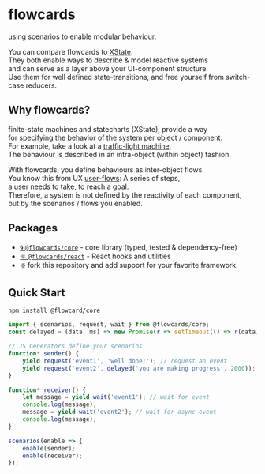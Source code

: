 # flowcards

using scenarios to enable modular behaviour.

You can compare flowcards to [XState](https://github.com/davidkpiano/xstate).<br/>
They both enable ways to describe & model reactive systems<br/>
and can serve as a layer above your UI-component structure.<br/>
Use them for well defined state-transitions, and free yourself from switch-case reducers.<br/>

## Why flowcards?

finite-state machines and statecharts (XState), provide a way<br/>
for specifying the behavior of the system per object / component.<br/>
For example, take a look at a [traffic-light machine](https://github.com/davidkpiano/xstate#finite-state-machines).<br>
The behaviour is described in an intra-object (within object) fashion.

With flowcards, you define behaviours as inter-object flows.<br/>
You know this from UX [user-flows](https://miro.medium.com/max/1548/1*JGL_2ffE9foLaDbjp5g92g.png): A series of steps,<br/>
a user needs to take, to reach a goal.<br/>
Therefore, a system is not defined by the reactivity of each component,<br/>
but by the scenarios / flows you enabled.<br/>

## Packages

- [🌀 `@flowcards/core`](https://github.com/ThomasDeutsch/flowcards/tree/master/packages/core) - core library (typed, tested & dependency-free)
- [⚛️ `@flowcards/react`](https://github.com/ThomasDeutsch/flowcards/tree/master/packages/react) - React hooks and utilities
- ❇️ fork this repository and add support for your favorite framework.

## Quick Start

```
npm install @flowcard/core
```

```javascript
import { scenarios, request, wait } from @flowcards/core;
const delayed = (data, ms) => new Promise(r => setTimeout(() => r(data), ms));

// JS Generators define your scenarios
function* sender() {
    yield request('event1', 'well done!'); // request an event
    yield request('event2', delayed('you are making progress', 2000)); // async request
}

function* receiver() {
    let message = yield wait('event1'); // wait for event
    console.log(message);
    message = yield wait('event2'); // wait for async event
    console.log(message);
}

scenarios(enable => {
    enable(sender);
    enable(receiver);
});
```
